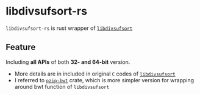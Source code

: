 # libdivsufsort-rs
`libdivsufsort-rs` is rust wrapper of [`libdivsufsort`](https://github.com/y-256/libdivsufsort)  
## Feature
Including **all APIs** of both **32- and 64-bit** version.
 - More details are in included in original `C` codes of [`libdivsufsort`](https://github.com/y-256/libdivsufsort)  
 - I referred to [`pzip-bwt`](https://crates.io/crates/pzip-bwt) crate, which is more simpler version for wrapping around bwt function of `libdivsufsort`
